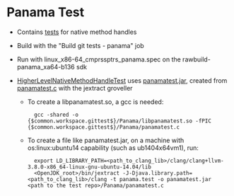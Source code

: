 <!--
Copyright (c) 2017, 2018 IBM Corp. and others

This program and the accompanying materials are made available under
the terms of the Eclipse Public License 2.0 which accompanies this
distribution and is available at https://www.eclipse.org/legal/epl-2.0/
or the Apache License, Version 2.0 which accompanies this distribution and
is available at https://www.apache.org/licenses/LICENSE-2.0.

This Source Code may also be made available under the following
Secondary Licenses when the conditions for such availability set
forth in the Eclipse Public License, v. 2.0 are satisfied: GNU
General Public License, version 2 with the GNU Classpath
Exception [1] and GNU General Public License, version 2 with the
OpenJDK Assembly Exception [2].

[1] https://www.gnu.org/software/classpath/license.html
[2] https://openjdk.org/legal/assembly-exception.html

SPDX-License-Identifier: EPL-2.0 OR Apache-2.0 OR GPL-2.0 WITH Classpath-exception-2.0 OR LicenseRef-GPL-2.0 WITH Assembly-exception
-->

# Panama Test
- Contains [tests](src/org/openj9/test/panama/) for native method handles
- Build with the "Build git tests - panama" job
- Run with linux_x86-64_cmprssptrs_panama.spec on the rawbuild-panama_xa64-b136 sdk
- [HigherLevelNativeMethodHandleTest](src/org/openj9/test/panama/HigherLevelNativeMethodHandleTest.java) uses [panamatest.jar](lib/panamatest.jar), created from [panamatest.c](panamatest.c) with the jextract groveller


    * To create a libpanamatest.so, a gcc is needed:

            gcc -shared -o {$common.workspace.gittest$}/Panama/libpanamatest.so -fPIC {$common.workspace.gittest$}/Panama/panamatest.c

    * To create a file like panamatest.jar, on a machine with os:linux:ubuntu14 capability (such as ub1404x64vm1), run:

            export LD_LIBRARY_PATH=<path_to_clang_lib>/clang/clang+llvm-3.8.0-x86_64-linux-gnu-ubuntu-14.04/lib
            <OpenJDK_root>/bin/jextract -J-Djava.library.path=<path_to_clang_lib>/clang -t panama.test -o panamatest.jar <path to the test repo>/Panama/panamatest.c
